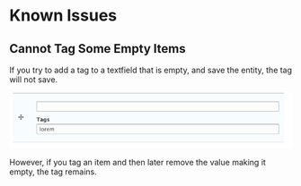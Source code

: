 # Known Issues

## Cannot Tag Some Empty Items

If you try to add a tag to a textfield that is empty, and save the entity, the tag will not save.

![title](images/issue1.png)

However, if you tag an item and then later remove the value making it empty, the tag remains.

